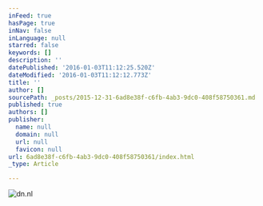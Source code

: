 ```yaml
---
inFeed: true
hasPage: true
inNav: false
inLanguage: null
starred: false
keywords: []
description: ''
datePublished: '2016-01-03T11:12:25.520Z'
dateModified: '2016-01-03T11:12:12.773Z'
title: ''
author: []
sourcePath: _posts/2015-12-31-6ad8e38f-c6fb-4ab3-9dc0-408f58750361.md
published: true
authors: []
publisher:
  name: null
  domain: null
  url: null
  favicon: null
url: 6ad8e38f-c6fb-4ab3-9dc0-408f58750361/index.html
_type: Article

---
```

![dn.nl](https://the-grid-user-content.s3-us-west-2.amazonaws.com/504305ea-bd74-443f-8e5b-a19d7839efa3.jpg)